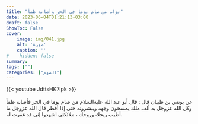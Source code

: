 ```yaml
---
title: "ثواب من صام يوما في الحر وأصابه ظمأ"
date: 2023-06-04T01:21:13+03:00
draft: false
ShowToc: False
cover:
    image: img/041.jpg
    alt: 'صورة'
    caption: ''
#    hidden: false
summary: 
tags: [""]
categories: ["الصوم"]
---
```

{{< youtube JdttsHK7ipk >}}  
 <br>
عن يونس بن ظبيان قال : قال أبو
عبد الله عليه‌السلام من صام يوما في الحر فأصابه ظمأ وكل الله عزوجل به
ألف ملك يمسحون وجهه ويبشرونه حتى إذا أفطر قال الله عزوجل
ما أطيب ريحك وروحك ، ملائكتي اشهدوا إني قد غفرت له.

